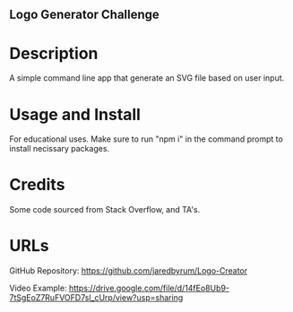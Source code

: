 ## Logo Generator Challenge 

# Description 
A simple command line app that generate an SVG file based on user input. 

# Usage and Install 
For educational uses. Make sure to run "npm i" in the command prompt to install necissary packages. 

# Credits 
Some code sourced from Stack Overflow, and TA's.

# URLs
GitHub Repository: https://github.com/jaredbyrum/Logo-Creator

Video Example: https://drive.google.com/file/d/14fEo8Ub9-7tSgEoZ7RuFVOFD7sl_cUrp/view?usp=sharing
